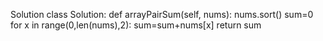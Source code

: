 Solution
class Solution:
    def arrayPairSum(self, nums):
        nums.sort()
        sum=0
        for x in range(0,len(nums),2):
            sum=sum+nums[x]
        return sum
